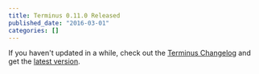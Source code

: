 ```yaml
---
title: Terminus 0.11.0 Released
published_date: "2016-03-01"
categories: []
---
```

If you haven't updated in a while, check out the [Terminus Changelog](https://github.com/pantheon-systems/cli/blob/master/CHANGELOG.md) and get the [latest version](https://github.com/pantheon-systems/cli/releases).
